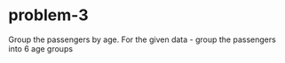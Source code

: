 # problem-3
Group the passengers by age. For the given data - group the passengers into 6 age  groups
